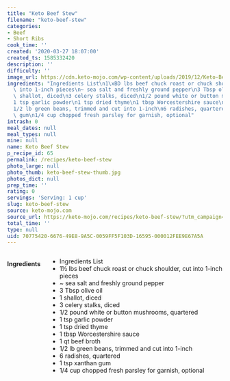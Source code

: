 ```yaml
---
title: "Keto Beef Stew"
filename: "keto-beef-stew"
categories:
- Beef
- Short Ribs
cook_time: ''
created: '2020-03-27 18:07:00'
created_ts: 1585332420
description: ''
difficulty: ''
image_url: https://cdn.keto-mojo.com/wp-content/uploads/2019/12/Keto-Beef-Stew-1024x613.jpg
ingredients: "Ingredients List\n1\xBD lbs beef chuck roast or chuck shoulder, cut\
  \ into 1-inch pieces\n~ sea salt and freshly ground pepper\n3 Tbsp olive oil\n1\
  \ shallot, diced\n3 celery stalks, diced\n1/2 pound white or button mushrooms, quartered\n\
  1 tsp garlic powder\n1 tsp dried thyme\n1 tbsp Worcestershire sauce\n1 qt beef broth\n\
  1/2 lb green beans, trimmed and cut into 1-inch\n6 radishes, quartered\n1 tsp xanthan\
  \ gum\n1/4 cup chopped fresh parsley for garnish, optional"
intrash: 0
meal_dates: null
meal_types: null
mine: null
name: Keto Beef Stew
p_recipe_id: 65
permalink: /recipes/keto-beef-stew
photo_large: null
photo_thumb: keto-beef-stew-thumb.jpg
photos_dict: null
prep_time: ''
rating: 0
servings: 'Serving: 1 cup'
slug: keto-beef-stew
source: keto-mojo.com
source_url: https://keto-mojo.com/recipes/keto-beef-stew/?utm_campaign=My%20Mojo%20Morsels%20-%203.27.20%20%28KNZ7xk%29&utm_medium=email&utm_source=%5BMyMojoMorsels%5D%20Engaged%20With%20Food%2FRecipes&_ke=eyJrbF9lbWFpbCI6ICJqb2lAaXRvLmNvbSIsICJrbF9jb21wYW55X2lkIjogIkxwSjhTZSJ9
total_time: ''
type: null
uid: 70775420-6676-49E8-9A5C-0059FF5F103D-16595-000012FEE9E67A5A
---
```

<div class="large-8 medium-7 columns" id="writeup">	</div><!-- #writeup -->
</div><!-- #row-one -->
<div class="row" id="row-two">	<div class="medium-4 small-5 columns" id="ingredients"><h4>Ingredients</h4><div class="box box-ingredients content"><ul>
<li>Ingredients List</li>
<li>1½ lbs beef chuck roast or chuck shoulder, cut into 1-inch pieces</li>
<li>~ sea salt and freshly ground pepper</li>
<li>3 Tbsp olive oil</li>
<li>1 shallot, diced</li>
<li>3 celery stalks, diced</li>
<li>1/2 pound white or button mushrooms, quartered</li>
<li>1 tsp garlic powder</li>
<li>1 tsp dried thyme</li>
<li>1 tbsp Worcestershire sauce</li>
<li>1 qt beef broth</li>
<li>1/2 lb green beans, trimmed and cut into 1-inch</li>
<li>6 radishes, quartered</li>
<li>1 tsp xanthan gum</li>
<li>1/4 cup chopped fresh parsley for garnish, optional</li>
</ul>
</div>	</div>	<div class="medium-6 small-7 columns" id="directions">	</div>